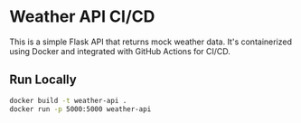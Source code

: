 # Weather API CI/CD

This is a simple Flask API that returns mock weather data. It's containerized using Docker and integrated with GitHub Actions for CI/CD.

## Run Locally

```bash
docker build -t weather-api .
docker run -p 5000:5000 weather-api
